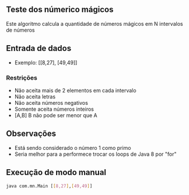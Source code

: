 ## Teste dos númerico mágicos

Este algoritmo calcula a quantidade de números mágicos em N intervalos de números 

## Entrada de dados
 
* Exemplo: [[8,27], [49,49]]

### Restrições
* Não aceita mais de 2 elementos em cada intervalo
* Não aceita letras
* Não aceita números negativos
* Somente aceita números inteiros
* [A,B] B não pode ser menor que A

## Observações

* Está sendo considerado o número 1 como primo
* Seria melhor para a performece trocar os loops de Java 8 por "for"

## Execução de modo manual

```bash
java com.mn.Main [[8,27],[49,49]]
```
